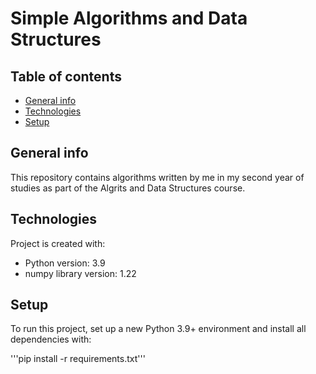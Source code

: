 # Simple Algorithms and Data Structures


## Table of contents
* [General info](#general-info)
* [Technologies](#technologies)
* [Setup](#setup)

## General info
This repository contains algorithms written by me in my second year of studies as part of the Algrits and Data Structures course.

## Technologies
Project is created with:
* Python version: 3.9
* numpy library version: 1.22
	
## Setup
To run this project, set up a new Python 3.9+ environment and install all dependencies with:

'''pip install -r requirements.txt'''


